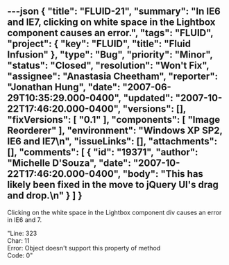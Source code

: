 ---json
{
  "title": "FLUID-21",
  "summary": "In IE6 and IE7, clicking on white space in the Lightbox component causes an error.",
  "tags": "FLUID",
  "project": {
    "key": "FLUID",
    "title": "Fluid Infusion"
  },
  "type": "Bug",
  "priority": "Minor",
  "status": "Closed",
  "resolution": "Won't Fix",
  "assignee": "Anastasia Cheetham",
  "reporter": "Jonathan Hung",
  "date": "2007-06-29T10:35:29.000-0400",
  "updated": "2007-10-22T17:46:20.000-0400",
  "versions": [],
  "fixVersions": [
    "0.1"
  ],
  "components": [
    "Image Reorderer"
  ],
  "environment": "Windows XP SP2, IE6 and IE7\n",
  "issueLinks": [],
  "attachments": [],
  "comments": [
    {
      "id": "19371",
      "author": "Michelle D'Souza",
      "date": "2007-10-22T17:46:20.000-0400",
      "body": "This has likely been fixed in the move to jQuery UI's drag and drop.\n"
    }
  ]
}
---
Clicking on the white space in the Lightbox component div causes an error in IE6 and 7.

"Line: 323\
Char: 11\
Error: Object doesn't support this property of method\
Code: 0"

        